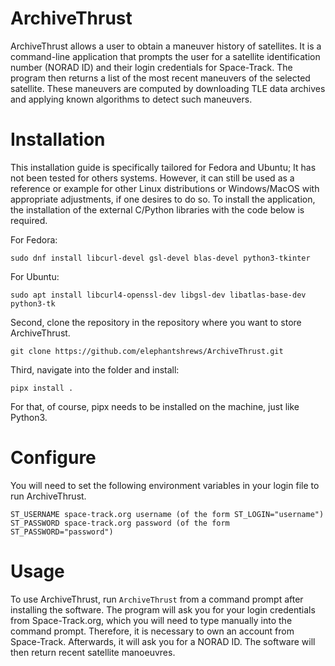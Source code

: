 # ArchiveThrust

ArchiveThrust allows a user to obtain a maneuver history of satellites. It is a command-line application that prompts the user for a satellite identification number (NORAD ID) and their login credentials for Space-Track. The program then returns a list of the most recent maneuvers of the selected satellite. These maneuvers are computed by downloading TLE data archives and applying known algorithms to detect such maneuvers.

# Installation
This installation guide is specifically tailored for Fedora and Ubuntu; It has not been tested for others systems. However, it can still be used as a reference or example for other Linux distributions or Windows/MacOS with appropriate adjustments, if one desires to do so. To install the application, the installation of the external C/Python libraries with the code below is required.

For Fedora:
```
sudo dnf install libcurl-devel gsl-devel blas-devel python3-tkinter
```
For Ubuntu:
```
sudo apt install libcurl4-openssl-dev libgsl-dev libatlas-base-dev python3-tk
```

Second, clone the repository in the repository where you want to store ArchiveThrust.
```
git clone https://github.com/elephantshrews/ArchiveThrust.git
```
Third, navigate into the folder and install:
```
pipx install .
```
For that, of course, pipx needs to be installed on the machine, just like Python3.
# Configure 
You will need to set the following environment variables in your login file to run ArchiveThrust.

    ST_USERNAME space-track.org username (of the form ST_LOGIN="username")
    ST_PASSWORD space-track.org password (of the form ST_PASSWORD="password")


# Usage
To use ArchiveThrust, run `ArchiveThrust` from a command prompt after installing the software. The program will ask you for your login credentials from Space-Track.org, which you will need to type manually into the command prompt. Therefore, it is necessary to own an account from Space-Track. Afterwards, it will ask you for a NORAD ID. The software will then return recent satellite manoeuvres.

